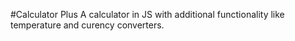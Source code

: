 #Calculator Plus
A calculator in JS with additional functionality like temperature and curency converters.